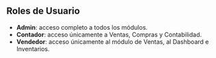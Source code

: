 ## Roles de Usuario

- **Admin**: acceso completo a todos los módulos.
- **Contador**: acceso únicamente a Ventas, Compras y Contabilidad.
- **Vendedor**: acceso únicamente al módulo de Ventas, al Dashboard e Inventarios.
